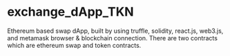 # exchange_dApp_TKN
Ethereum based swap dApp, built by using truffle, solidity, react.js, web3.js, and metamask browser &amp; blockchain connection. There are two contracts which are ethereum swap and token contracts.

